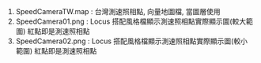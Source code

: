 
1. SpeedCameraTW.map : 台灣測速照相點, 向量地圖檔, 當圖層使用
2. SpeedCamera01.png : Locus 搭配風格檔顯示測速照相點實際顯示圖(較大範圍) 紅點即是測速照相點
3. SpeedCamera02.png : Locus 搭配風格檔顯示測速照相點實際顯示圖(較小範圍) 紅點即是測速照相點
